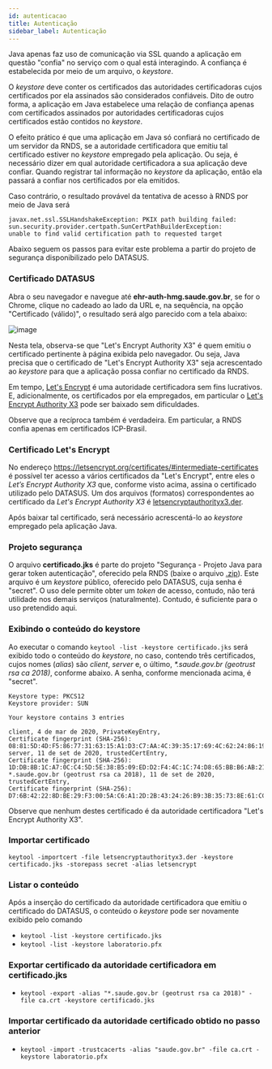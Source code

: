 ```yaml
---
id: autenticacao
title: Autenticação
sidebar_label: Autenticação
---
```


Java apenas faz uso de comunicação via SSL quando a aplicação em questão "confia"
no serviço com o qual está interagindo. A confiança é estabelecida por meio de um arquivo, o _keystore_.

O _keystore_ deve conter os certificados das autoridades certificadoras cujos certificados
por ela assinados são considerados confiáveis. Dito de outro forma,
a aplicação em Java estabelece uma relação de confiança apenas com certificados assinados por autoridades certificadoras
cujos certificados estão contidos no _keystore_.

O efeito prático é que uma aplicação em Java só confiará no
certificado de um servidor da RNDS, se a autoridade certificadora que emitiu tal certificado estiver no
_keystore_ empregado pela aplicação. Ou seja, é necessário dizer em qual autoridade certificadora a sua
aplicação deve confiar. Quando registrar tal informação no _keystore_ da aplicação, então ela
passará a confiar nos certificados por ela emitidos.

Caso contrário, o resultado provável da tentativa de acesso à RNDS por meio de Java será

```
javax.net.ssl.SSLHandshakeException: PKIX path building failed:
sun.security.provider.certpath.SunCertPathBuilderException:
unable to find valid certification path to requested target
```

Abaixo seguem os passos para evitar este problema a partir do projeto de segurança disponibilizado
pelo DATASUS.

### Certificado DATASUS

Abra o seu navegador e navegue até **ehr-auth-hmg.saude.gov.br**, se for o Chrome, clique no cadeado ao lado da URL e,
na sequência, na opção "Certificado (válido)", o resultado será algo parecido com a tela abaixo:

![image](https://user-images.githubusercontent.com/1735792/92937056-3cd65900-f421-11ea-8325-0a7cfa5794cd.png)

Nesta tela, observa-se que "Let's Encrypt Authority X3" é quem emitiu o certificado pertinente à página
exibida pelo navegador. Ou seja, Java precisa que o certificado de "Let's Encrypt Authority X3" seja
acrescentado ao _keystore_ para que a aplicação possa confiar no certificado da RNDS.

Em tempo,
[Let's Encrypt](https://letsencrypt.org/) é uma autoridade certificadora sem fins lucrativos.
E, adicionalmente, os certificados por ela empregados, em particular o
[Let's Encrypt Authority X3](https://letsencrypt.org/certificates/#intermediate-certificates)
pode ser baixado sem dificuldades.

Observe que a recíproca também é verdadeira. Em particular, a RNDS confia apenas em certificados
ICP-Brasil.

### Certificado Let's Encrypt

No endereço https://letsencrypt.org/certificates/#intermediate-certificates é possível ter acesso a vários certificados da "Let's Encrypt", entre eles o
_Let’s Encrypt Authority X3_ que, conforme visto acima, assina o certificado
utilizado pelo DATASUS. Um dos arquivos (formatos) correspondentes ao certificado da _Let's Encrypt Authority X3_ é [letsencryptauthorityx3.der](https://letsencrypt.org/certs/letsencryptauthorityx3.der).

Após baixar tal certificado, será necessário acrescentá-lo ao
_keystore_ empregado pela aplicação Java.

### Projeto segurança

O arquivo **certificado.jks** é parte do projeto "Segurança - Projeto Java para gerar token autenticação", oferecido pela RNDS (baixe o arquivo [.zip](http://mobileapps.saude.gov.br/portal-servicos/files/f3bd659c8c8ae3ee966e575fde27eb58/53c86213276e091be7128abc031f5d38_8ymqlifr9.zip)).
Este arquivo é um _keystore_ público, oferecido pelo DATASUS, cuja senha é "secret". O uso dele permite obter um _token_ de acesso, contudo, não
terá utilidade nos demais serviços (naturalmente). Contudo, é suficiente
para o uso pretendido aqui.

### Exibindo o conteúdo do keystore

Ao executar o comando `keytool -list -keystore certificado.jks` será exibido todo o conteúdo do _keystore_, no caso, contendo
três certificados, cujos nomes (_alias_) são _client_, _server_ e, o último, _\*.saude.gov.br (geotrust rsa ca 2018)_, conforme abaixo. A senha, conforme mencionada acima, é "secret".

```shell
Keystore type: PKCS12
Keystore provider: SUN

Your keystore contains 3 entries

client, 4 de mar de 2020, PrivateKeyEntry,
Certificate fingerprint (SHA-256): 08:81:5D:4D:F5:86:77:31:63:15:A1:D3:C7:AA:4C:39:35:17:69:4C:62:24:86:19:33:88:0F:42:8D:04:D7:BA
server, 11 de set de 2020, trustedCertEntry,
Certificate fingerprint (SHA-256): 1D:DB:8B:1C:A7:0C:C4:5D:5E:38:B5:09:ED:D2:F4:4C:1C:74:D8:65:BB:B6:AB:21:2D:AF:F1:58:08:74:99:CD
*.saude.gov.br (geotrust rsa ca 2018), 11 de set de 2020, trustedCertEntry,
Certificate fingerprint (SHA-256): D7:6B:42:22:8D:BE:29:F3:00:5A:C6:A1:2D:2B:43:24:26:B9:3B:35:73:8E:61:CC:FD:31:8A:F7:1C:1E:F0:5C
```

Observe que nenhum destes certificado é da autoridade certificadora "Let's Encrypt Authority X3".

### Importar certificado

```shell
keytool -importcert -file letsencryptauthorityx3.der -keystore certificado.jks -storepass secret -alias letsencrypt
```

### Listar o conteúdo

Após a inserção do certificado da autoridade certificadora que emitiu o certificado do DATASUS, o conteúdo o _keystore_ pode ser novamente exibido pelo comando

- `keytool -list -keystore certificado.jks`
- `keytool -list -keystore laboratorio.pfx`

### Exportar certificado da autoridade certificadora em certificado.jks

- `keytool -export -alias "*.saude.gov.br (geotrust rsa ca 2018)" -file ca.crt -keystore certificado.jks`

### Importar certificado da autoridade certificado obtido no passo anterior

- `keytool -import -trustcacerts -alias "saude.gov.br" -file ca.crt -keystore laboratorio.pfx`
